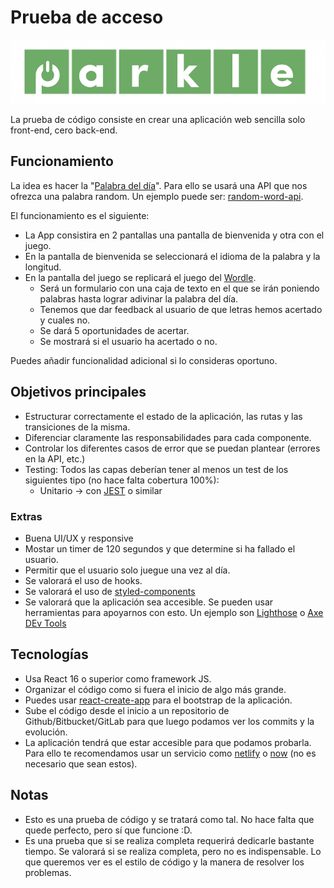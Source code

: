 # Prueba de acceso

![PARKLE](https://github.com/ElParking/code-test/blob/master/font-end/626a17d232805.png)

La prueba de código consiste en crear una aplicación web sencilla solo front-end, cero back-end.

## Funcionamiento
La idea es hacer la "[Palabra del día](https://lapalabradeldia.com/)". Para ello se usará una API que nos ofrezca una palabra random. Un ejemplo puede ser: [random-word-api](https://random-word-api.herokuapp.com/home).

El funcionamiento es el siguiente:
- La App consistira en 2 pantallas una pantalla de bienvenida y otra con el juego.
- En la pantalla de bienvenida se seleccionará el idioma de la palabra y la longitud.
- En la pantalla del juego se replicará el juego del [Wordle](https://lapalabradeldia.com/).
   - Será un formulario con una caja de texto en el que se irán poniendo palabras hasta lograr adivinar la palabra del día.
   - Tenemos que dar feedback al usuario de que letras hemos acertado y cuales no.
   - Se dará 5 oportunidades de acertar.
   - Se mostrará si el usuario ha acertado o no.

Puedes añadir funcionalidad adicional si lo consideras oportuno.

## Objetivos principales
- Estructurar correctamente el estado de la aplicación, las rutas y las transiciones de la misma.
- Diferenciar claramente las responsabilidades para cada componente.
- Controlar los diferentes casos de error que se puedan plantear (errores en la API, etc.)
- Testing: Todos las capas deberían tener al menos un test de los siguientes tipo (no hace falta cobertura 100%):
   - Unitario -> con [JEST](https://jestjs.io/) o similar

### Extras
- Buena UI/UX y responsive
- Mostar un timer de 120 segundos y que determine si ha fallado el usuario.
- Permitir que el usuario solo juegue una vez al día.
- Se valorará el uso de hooks.
- Se valorará el uso de [styled-components](https://styled-components.com/)
- Se valorará que la aplicación sea accesible. Se pueden usar herramientas para apoyarnos con esto. Un ejemplo son [Lighthose](https://chromewebstore.google.com/detail/lighthouse/blipmdconlkpinefehnmjammfjpmpbjk?hl=es) o [Axe DEv Tools](https://chromewebstore.google.com/detail/axe-devtools-web-accessib/lhdoppojpmngadmnindnejefpokejbdd?hl=es-419)

## Tecnologías
- Usa React 16 o superior como framework JS. 
- Organizar el código como si fuera el inicio de algo más grande.
- Puedes usar [react-create-app](https://facebook.github.io/create-react-app/) para el bootstrap de la aplicación.
- Sube el código desde el inicio a un repositorio de Github/Bitbucket/GitLab para que luego podamos ver los commits y la evolución.
- La aplicación tendrá que estar accesible para que podamos probarla. Para ello te recomendamos usar un servicio como [netlify](https://www.netlify.com/) o [now](https://zeit.co/now) (no es necesario que sean estos).

## Notas
- Esto es una prueba de código y se tratará como tal. No hace falta que quede perfecto, pero sí que funcione :D.
- Es una prueba que si se realiza completa requerirá dedicarle bastante tiempo. Se valorará si se realiza completa, pero no es indispensable. Lo que queremos ver es el estilo de código y la manera de resolver los problemas. 
